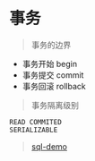 # 事务

> 事务的边界

- 事务开始 begin
- 事务提交 commit
- 事务回滚 rollback

> 事务隔离级别

```oracle
READ COMMITED
SERIALIZABLE
```

> [sql-demo](../sql_demo/base/07_transaction.sql)